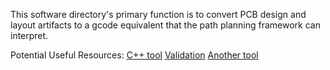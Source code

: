 This software directory's primary function is to convert PCB design and layout artifacts to a gcode equivalent that the path planning framework can interpret.

Potential Useful Resources:
[C++ tool](https://github.com/pcb2gcode/pcb2gcode)
[Validation](https://carbide3d.com/apps/pcb/)
[Another tool](https://github.com/Nikolay-Kha/PCBConverter)
